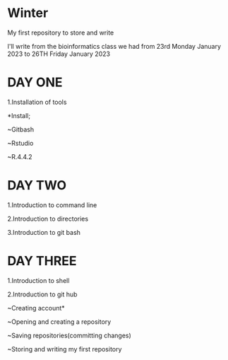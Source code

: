 # Winter

My first repository to store and write

I'll write from the bioinformatics class we had from 23rd Monday January 2023 to 26TH Friday January 2023 

# DAY ONE

1.Installation of tools

 *Install;
 
 ~Gitbash
 
 ~Rstudio
 
 ~R.4.4.2


# DAY TWO

1.Introduction to command line

2.Introduction to directories

3.Introduction to git bash

# DAY THREE

1.Introduction to shell

2.Introduction to git hub

  ~Creating account*
  
  ~Opening and creating a repository
  
  ~Saving repositories(committing changes)
  
  ~Storing and writing my first repository










